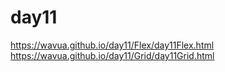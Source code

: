 # day11
https://wavua.github.io/day11/Flex/day11Flex.html
https://wavua.github.io/day11/Grid/day11Grid.html
